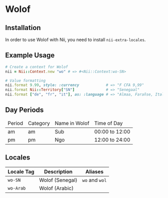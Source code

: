 <!-- This file has been generated. Source: languages/_template.md.erb -->

# Wolof

## Installation

In order to use Wolof with Nii, you need to install `nii-extra-locales`.

## Example Usage

``` ruby
# Create a context for Wolof
nii = Nii::Context.new "wo" # => #<Nii::Context:wo-SN>

# Value formatting
nii.format 9.99, style: :currency            # => "F CFA 9,99"
nii.format Nii::Territory["SN"]              # => "Senegaal"
nii.format ["de", "fr", "it"], as: :language # => "Almaa, Farañse, Italiye"
```

## Day Periods


<table>
  <thead>
    <tr>
      <td>Period</td>
      <td>Category</td>
      <td>Name in Wolof</td>
      <td>Time of Day</td>
    </tr>
  </thead>
  <tbody>
    <tr>
      <td>am</td>
      <td>am</td>
      <td>Sub</td>
      <td>00:00 to 12:00</td>
    </tr>
    <tr>
      <td>pm</td>
      <td>pm</td>
      <td>Ngo</td>
      <td>12:00 to 24:00</td>
    </tr>
  </tbody>
</table>



## Locales

<table>
  <thead>
    <tr>
      <th>Locale Tag</th>
      <th>Description</th>
      <th>Aliases</th>
    </tr>
  </thead>
  <tbody>
    <tr>
      <td><code>wo-SN</code></td>
      <td>Wolof (Senegal)</td>
      <td><code>wo</code> and <code>wol</code></td>
    </tr>
    <tr>
      <td><code>wo-Arab</code></td>
      <td>Wolof (Arabic)</td>
      <td></td>
    </tr>
  </tbody>
</table>

